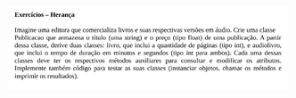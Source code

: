 <div align="center">
<img src ="https://github.com/Joaobertoncelo/Atividades-Programacao-Orientada-a-Objetos/blob/main/src/atividade_6_Heranca/Atividade6.png?raw=true" />
</div>